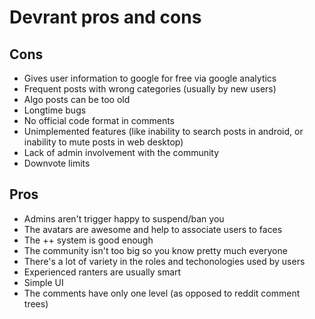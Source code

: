 
# Devrant pros and cons

## Cons
  * Gives user information to google for free via google analytics
  * Frequent posts with wrong categories (usually by new users)
  * Algo posts can be too old
  * Longtime bugs
  * No official code format in comments
  * Unimplemented features (like inability to search posts in android, or inability to mute posts in web desktop)
  * Lack of admin involvement with the community
  * Downvote limits

## Pros
  * Admins aren't trigger happy to suspend/ban you
  * The avatars are awesome and help to associate users to faces
  * The ++ system is good enough
  * The community isn't too big so you know pretty much everyone
  * There's a lot of variety in the roles and techonologies used by users
  * Experienced ranters are usually smart
  * Simple UI
  * The comments have only one level (as opposed to reddit comment trees)
